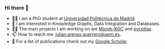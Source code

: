 ### Hi there 👋

- :scientist: I am a PhD student at [Universidad Politécnica de Madrid](https://www.upm.es/internacional).
- :microscope: I am interested in Knowledge Graphs, Data Integration and Databases.
- :man_technologist: The main projects I am working on are [Morph-KGC](https://github.com/morph-kgc/morph-kgc/) and [pycottas](https://github.com/arenas-guerrero-julian/pycottas).
- 📫 How to reach me: [julian.arenas.guerrero@upm.es](mailto:julian.arenas.guerrero@upm.es).
- :bookmark_tabs: For a list of publications check out my [Google Scholar](https://scholar.google.com/citations?user=h6sdZi4AAAAJ&hl=en).

